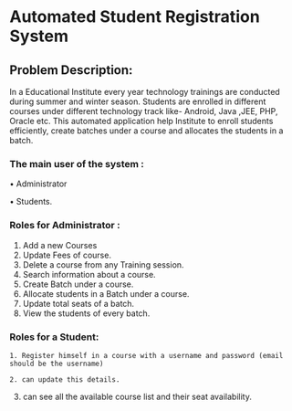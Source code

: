 # Automated Student Registration System

## Problem Description:
In a Educational Institute every year  technology trainings are conducted during summer and winter season. Students are enrolled in different courses under different technology track like- Android, Java ,JEE, PHP, Oracle etc. This automated application help Institute to enroll students efficiently, create batches under a course and allocates the students  in a batch.

### The main user of the system : 

•	Administrator 

•	Students.

### Roles for Administrator :

  1. Add a new Courses
  2. Update Fees of course.
  3. Delete  a course from any Training session.
  4. Search information about a course.
  5. Create Batch under a course.
  6. Allocate students in a Batch under a course.
  7. Update total seats of a batch.
  8. View the students of every batch. 

### Roles for a Student:

	1. Register himself in a course with a username and password (email should be the username)
  
	2. can update this details.
	
  3. can see all the available course list and their seat availability.
	
